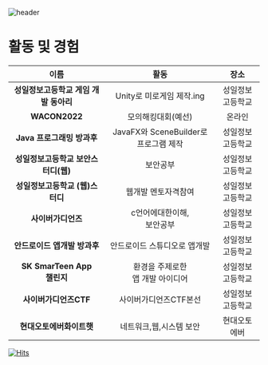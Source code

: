 ![header](https://capsule-render.vercel.app/api?type=waving&color=ccffff&height=300&section=header&text=KangJuHo%20&fontSize=90)

<h1>활동 및 경험</h1>
<hr="2">

| **이름** | **활동** | **장소** |
|:--------:|:--------:|:--------:|
| **성일정보고등학교 게임 개발 동아리** | Unity로 미로게임 제작.ing | 성일정보고등학교 |
| **WACON2022** | 모의해킹대회(예선) | 온라인 |
| **Java 프로그래밍 방과후** | JavaFX와 SceneBuilder로 프로그램 제작 | 성일정보고등학교 |
| **성일정보고등학교 보안스터디(웹)** | 보안공부 | 성일정보고등학교|
| **성일정보고등학교 (웹)스터디** | 웹개발 멘토자격참여 |성일정보고등학교|
| **사이버가디언즈** | c언어에대한이해,<br>보안공부 |성일정보고등학교|
| **안드로이드 앱개발 방과후**  |안드로이드 스튜디오로 앱개발 | 성일정보고등학교 |
| **SK SmarTeen App<br>챌린지**  |환경을 주제로한 <br>앱 개발 아이디어 | 성일정보고등학교 |
| **사이버가디언즈CTF**  |사이버가디언즈CTF본선 | 성일정보고등학교 |
| **현대오토에버화이트햇**  |네트워크,웹,시스템 보안| 현대오토에버 |
[![Hits](https://hits.seeyoufarm.com/api/count/incr/badge.svg?url=https%3A%2F%2Fgithub.com%2Fwngh1212&count_bg=%2379C83D&title_bg=%23555555&icon=&icon_color=%23E7E7E7&title=hits&edge_flat=false)](https://hits.seeyoufarm.com)                                 

